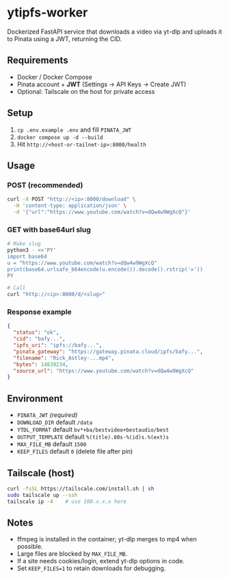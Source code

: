 # ytipfs-worker

Dockerized FastAPI service that downloads a video via yt-dlp and uploads it to Pinata using a JWT, returning the CID.

## Requirements

- Docker / Docker Compose
- Pinata account + **JWT** (Settings → API Keys → Create JWT)
- Optional: Tailscale on the host for private access

## Setup

1. `cp .env.example .env` and fill `PINATA_JWT`
2. `docker compose up -d --build`
3. Hit `http://<host-or-tailnet-ip>:8000/health`

## Usage

### POST (recommended)

```bash
curl -X POST "http://<ip>:8000/download" \
  -H 'content-type: application/json' \
  -d '{"url":"https://www.youtube.com/watch?v=dQw4w9WgXcQ"}'
```

### GET with base64url slug

```bash
# Make slug
python3 - <<'PY'
import base64
u = "https://www.youtube.com/watch?v=dQw4w9WgXcQ"
print(base64.urlsafe_b64encode(u.encode()).decode().rstrip('='))
PY

# Call
curl "http://<ip>:8000/d/<slug>"
```

### Response example

```json
{
  "status": "ok",
  "cid": "bafy...",
  "ipfs_uri": "ipfs://bafy...",
  "pinata_gateway": "https://gateway.pinata.cloud/ipfs/bafy...",
  "filename": "Rick_Astley-...mp4",
  "bytes": 14839234,
  "source_url": "https://www.youtube.com/watch?v=dQw4w9WgXcQ"
}
```

## Environment

- `PINATA_JWT` _(required)_
- `DOWNLOAD_DIR` default `/data`
- `YTDL_FORMAT` default `bv*+ba/bestvideo+bestaudio/best`
- `OUTPUT_TEMPLATE` default `%(title).80s-%(id)s.%(ext)s`
- `MAX_FILE_MB` default `1500`
- `KEEP_FILES` default `0` (delete file after pin)

## Tailscale (host)

```bash
curl -fsSL https://tailscale.com/install.sh | sh
sudo tailscale up --ssh
tailscale ip -4    # use 100.x.x.x here
```

## Notes

- ffmpeg is installed in the container; yt-dlp merges to mp4 when possible.
- Large files are blocked by `MAX_FILE_MB`.
- If a site needs cookies/login, extend yt-dlp options in code.
- Set `KEEP_FILES=1` to retain downloads for debugging.
